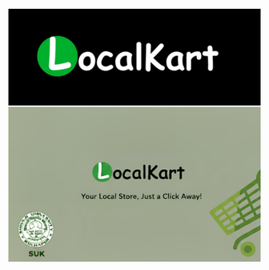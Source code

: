 ![image alt](https://github.com/EDThomasdave/LocalKart/blob/658288ac560588a8b39227bb5c5db8f196492d2f/media/localkart-dark-logo.jpg)
![image alt](https://github.com/EDThomasdave/LocalKart/blob/4ed65b34699a73d98d0ff2a88ecc86071882bfa2/github_first_page.jpg)